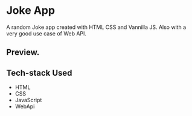 # Joke App

A random Joke app created with HTML CSS and Vannilla JS. Also with a very good use case of Web API.

## Preview.



## Tech-stack Used

* HTML 
* CSS 
* JavaScript
* WebApi